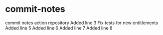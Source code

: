 # commit-notes
commit notes action repository
Added line 3
Fix tests for new entitlements
Added line 5
Added line 6
Added line 7
Added line 8